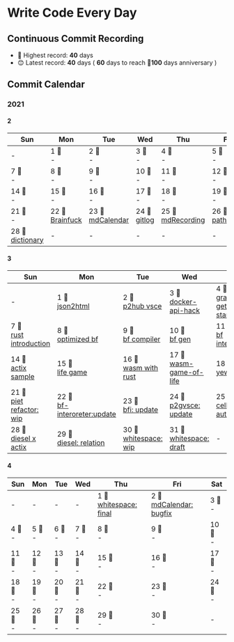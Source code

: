 # Write Code Every Day

## Continuous Commit Recording

- 🥇 Highest record: **40** days
- 😊 Latest record: **40** days ( **60** days to reach 🎉**100** days anniversary )

## Commit Calendar

### 2021

#### 2
Sun|Mon|Tue|Wed|Thu|Fri|Sat
-|-|-|-|-|-|-
-|1 🍺<br>-|2 🍺<br>-|3 🍺<br>-|4 🍺<br>-|5 🍺<br>-|6 🍺<br>-
7 🍺<br>-|8 🍺<br>-|9 🍺<br>-|10 🍺<br>-|11 🍺<br>-|12 🍺<br>-|13 🍺<br>-
14 🍺<br>-|15 🍺<br>-|16 🍺<br>-|17 🍺<br>-|18 🍺<br>-|19 🍺<br>-|20 🍺<br>-
21 🍺<br>-|22 🍺<br>[Brainfuck](./node/brainfuck)|23 🍺<br>[mdCalendar](./node/mdCalendar)|24 🍺<br>[gitlog](./node/gitlog)|25 🍺<br>[mdRecording](./node/mdRecording)|26 🍺<br>[path2hub](./node/path2hub)|27 🍺<br>[githack](./node/githack)
28 🍺<br>[dictionary](./node/dictionary)|-|-|-|-|-|-
#### 3
Sun|Mon|Tue|Wed|Thu|Fri|Sat
-|-|-|-|-|-|-
-|1 🍺<br>[json2html](./node/json2html)|2 🍺<br>[p2hub vsce](./node/path2GithubVsce)|3 🍺<br>[docker-api-hack](./node/docker-api-hack)|4 🍺<br>[graphql getting started](./node/graphql-getting-started)|5 🍺<br>[go getting starged](./go/getting-started)|6 🍺<br>[rust getting started](./rust/getting-started)
7 🍺<br>[rust introduction](./rust/introduction)|8 🍺<br>[optimized bf](./rust/optimaized-bf)|9 🍺<br>[bf compiler](./node/bf-compiler)|10 🍺<br>[bf gen](./node/bf-gen)|11 🍺<br>[bf interpreter](./node/brainfuck-interpreter)|12 🍺<br>[bf2js](./node/bf2js)|13 🍺<br>[redux-sample](./node/redux-sample)
14 🍺<br>[actix sample](./rust/actix-sample)|15 🍺<br>[life game](./rust/lifegame)|16 🍺<br>[wasm with rust](./rust/wasm)|17 🍺<br>[wasm-game-of-life](./rust/wasm-game-of-life)|18 🍺<br>[yew-app](./rust/yew-app)|19 🍺<br>[piet: wip](./rust/piet-interpreter)|20 🍺<br>[piet](./rust/piet)
21 🍺<br>[piet refactor: wip](./rust/piet-refactor)|22 🍺<br>[bf-interoreter:update](./node/brainfuck-interpreter)|23 🍺<br>[bfi: update](./node/brainfuck-interpreter)|24 🍺<br>[p2gvsce: update](./node/path2GithubVsce)|25 🍺<br>[cellular automaton](./rust/cellular-automaton)|26 🍺<br>[diesel-rs](./rust/diesel)|27 🍺<br>[diesel: r2d2](./rust/diesel)
28 🍺<br>[diesel x actix](./rust/diesel)|29 🍺<br>[diesel: relation](./rust/diesel)|30 🍺<br>[whitespace: wip](./rust/whitespace)|31 🍺<br>[whitespace: draft](./rust/whitespace)|-|-|-
#### 4
Sun|Mon|Tue|Wed|Thu|Fri|Sat
-|-|-|-|-|-|-
-|-|-|-|1 🍺<br>[whitespace: final](./rust/whitespace)|2 🍺<br>[mdCalendar: bugfix](./node/mdCalendar)|3 🍺<br>-
4 🍺<br>-|5 🍺<br>-|6 🍺<br>-|7 🍺<br>-|8 🍺<br>-|9 🍺<br>-|10 🍺<br>-
11 🍺<br>-|12 🍺<br>-|13 🍺<br>-|14 🍺<br>-|15 🍺<br>-|16 🍺<br>-|17 🍺<br>-
18 🍺<br>-|19 🍺<br>-|20 🍺<br>-|21 🍺<br>-|22 🍺<br>-|23 🍺<br>-|24 🍺<br>-
25 🍺<br>-|26 🍺<br>-|27 🍺<br>-|28 🍺<br>-|29 🍺<br>-|30 🍺<br>-|-
